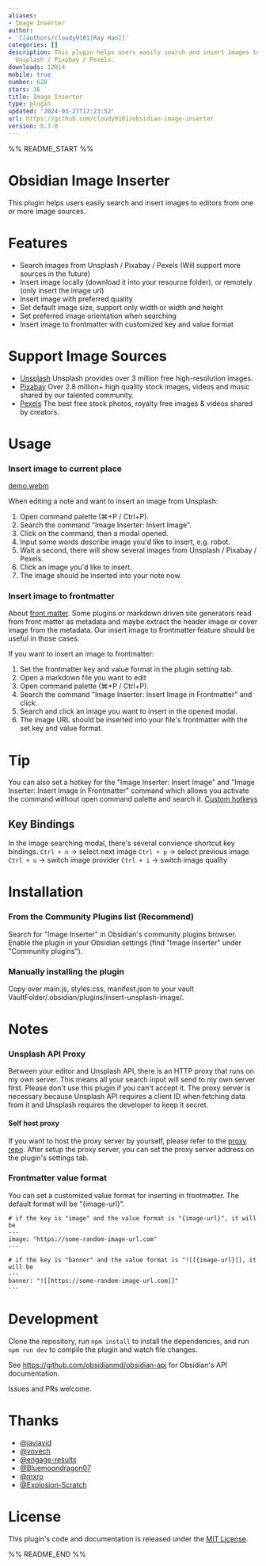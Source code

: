 ```yaml
---
aliases:
- Image Inserter
author:
- '[[authors/cloudy9101|Ray Hao]]'
categories: []
description: This plugin helps users easily search and insert images to editors from
  Unsplash / Pixabay / Pexels.
downloads: 12014
mobile: true
number: 628
stars: 36
title: Image Inserter
type: plugin
updated: '2024-03-27T17:23:52'
url: https://github.com/cloudy9101/obsidian-image-inserter
version: 0.7.0
---
```


%% README_START %%

# Obsidian Image Inserter

This plugin helps users easily search and insert images to editors from one or more image sources.

# Features

- Search images from Unsplash / Pixabay / Pexels (Will support more sources in the future)
- Insert image locally (download it into your resource folder), or remotely (only insert the image url)
- Insert image with preferred quality
- Set default image size, support only width or width and height
- Set preferred image orientation when searching
- Insert image to frontmatter with customized key and value format

# Support Image Sources

- [Unsplash](https://unsplash.com) Unsplash provides over 3 million free high-resolution images.
- [Pixabay](https://pixabay.com) Over 2.8 million+ high quality stock images, videos and music shared by our talented community.
- [Pexels](https://pexels.com) The best free stock photos, royalty free images & videos shared by creators.

# Usage

### Insert image to current place

[demo.webm](https://user-images.githubusercontent.com/5436425/194984473-506249c2-b3ed-4c3d-835b-494f43c7684a.webm)

When editing a note and want to insert an image from Unsplash:
1. Open command palette (⌘+P / Ctrl+P).
2. Search the command "Image Inserter: Insert Image".
3. Click on the command, then a modal opened.
4. Input some words describe image you'd like to insert, e.g. robot.
5. Wait a second, there will show several images from Unsplash / Pixabay / Pexels.
6. Click an image you'd like to insert.
7. The image should be inserted into your note now.

### Insert image to frontmatter

About [front matter](https://help.obsidian.md/Advanced+topics/YAML+front+matter).
Some plugins or markdown driven site generators read from front matter as metadata and maybe extract the header image or cover image from the metadata.
Our insert image to frontmatter feature should be useful in those cases.

If you want to insert an image to frontmatter:
1. Set the frontmatter key and value format in the plugin setting tab.
2. Open a markdown file you want to edit
3. Open command palette (⌘+P / Ctrl+P).
4. Search the command "Image Inserter: Insert Image in Frontmatter" and click.
5. Search and click an image you want to insert in the opened modal.
6. The image URL should be inserted into your file's frontmatter with the set key and value format.

# Tip

You can also set a hotkey for the "Image Inserter: Insert Image" and "Image Inserter: Insert Image in Frontmatter" command which allows you activate the command without open command palette and search it. [Custom hotkeys](https://help.obsidian.md/Customization/Custom+hotkeys)

## Key Bindings

In the image searching modal, there's several convience shortcut key bindings.
`Ctrl + n` -> select next image
`Ctrl + p` -> select previous image
`Ctrl + u` -> switch image provider
`Ctrl + i` -> switch image quality

# Installation

### From the Community Plugins list (Recommend)

Search for "Image Inserter" in Obsidian's community plugins browser.
Enable the plugin in your Obsidian settings (find "Image Inserter" under "Community plugins").

### Manually installing the plugin

Copy over main.js, styles.css, manifest.json to your vault VaultFolder/.obsidian/plugins/insert-unsplash-image/.

# Notes

### Unsplash API Proxy

Between your editor and Unsplash API, there is an HTTP proxy that runs on my own server. This means all your search input will send to my own server first. Please don't use this plugin if you can't accept it.
The proxy server is necessary because Unsplash API requires a client ID when fetching data from it and Unsplash requires the developer to keep it secret.

#### Self host proxy

If you want to host the proxy server by yourself, please refer to the [proxy repo](https://github.com/cloudy9101/obsidian-image-inserter-proxy).
After setup the proxy server, you can set the proxy server address on the plugin's settings tab.

### Frontmatter value format

You can set a customized value format for inserting in frontmatter.
The default format will be "{image-url}".
```
# if the key is "image" and the value format is "{image-url}", it will be
---
image: "https://some-random-image-url.com"
---

# if the key is "banner" and the value format is "![[{image-url}]], it will be
---
banner: "![[https://some-random-image-url.com]]"
---
```

# Development

Clone the repository, run `npm install` to install the dependencies, and run `npm run dev` to compile the plugin and watch file changes.

See https://github.com/obsidianmd/obsidian-api for Obsidian's API documentation.

Issues and PRs welcome.

# Thanks 

- [@javiavid](https://github.com/javiavid)
- [@vovech](https://github.com/vovech)
- [@engage-results](https://github.com/engage-results)
- [@Bluemoondragon07](https://github.com/Bluemoondragon07)
- [@mxro](https://github.com/mxro)
- [@Explosion-Scratch](https://github.com/Explosion-Scratch)

# License

This plugin's code and documentation is released under the [MIT License](./LICENSE).


%% README_END %%